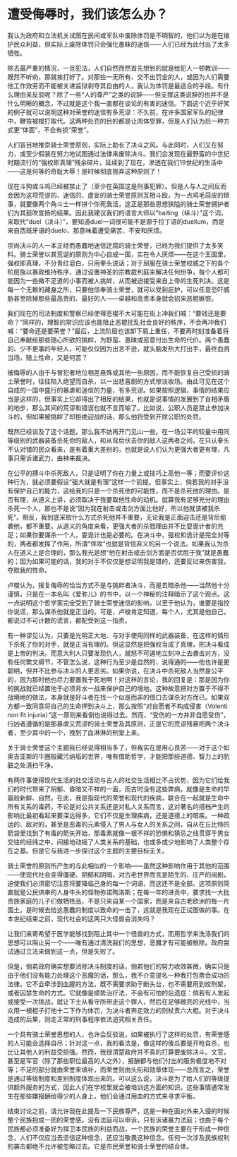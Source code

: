 <link href="../../../../css/style.css" rel="stylesheet" type="text/css" />

# 遭受侮辱时，我们该怎么办？

<div class="p">

我认为政府和立法机关试图在民间或军队中废除体罚是不明智的，他们以为是在维护民众利益，但实际上废除体罚只会强化愚昧的迷信——人们已经为此付出了太多牺牲。

除去最严重的情况，一旦犯法，人们自然而然首先想到的就是给犯人一顿教训——既然不听劝，那就挨打好了。对那些一无所有、交不出罚金的人，或因为人们需要他工作效劳而不能被关进监狱剥夺其自由的人，我认为体罚是最适合的手段。有什么理由来反驳呢？除了一些“人的尊严”之类的说辞——但支撑这类说辞的也并不是什么明晰的概念，不过就是这个我一直都在谈论的有害的迷信。下面这个近乎好笑的例子就可以说明这种对荣誉的迷信有多荒谬：不久前，在许多国家军队的纪律中，鞭笞被棍打取代。这两种处罚的目的都是让肉体受罪，但是人们认为后一种方式更“体面”，不会有损“荣誉”。

人们盲目地推崇骑士荣誉原则，实际上助长了决斗之风。与此同时，人们又在努力，或至少假装在努力地试图通过法律来废除决斗。我们会发现在最野蛮的中世纪时期流行的“强权即真理”残余碎片，延续到了现在，渗透在我们19世纪的生活中——这是何等的奇耻大辱！是时候彻底抛弃这种原则了！

现在斗狗或斗鸡已经被禁止了（至少在英国这是刑事犯罪）。但是人与人之间反而会因为这项荒谬的、迷信的、虚妄的骑士荣誉原则互相斗殴，为一点鸡毛蒜皮的琐事，就要像两个角斗士一样拼个你死我活，这正是那些思想狭隘的骑士荣誉拥护者们为其鼓吹宣扬的结果。因此我建议我们的语言大师以“baiting（纵斗）”这个词，来取代“duel（决斗）”，要知道duel一词很可能不是源于拉丁语的duellum，而是来自西班牙语的duelo，那意味着遭受痛苦、不安和厌烦。

崇尚决斗的人一本正经而愚蠢地迷信迂腐的骑士荣誉，已经为我们提供了太多笑料。骑士荣誉以其荒诞的原则为中心自成一国，实在令人厌烦——在这个王国里，强权即真理，不分青红皂白，只用拳头说话；对于屈服在骑士荣誉权威之下的各个阶层施以暴政维持秩序，通过设置神圣的宗教裁判庭来解决任何纷争，每个人都可能因为一些微不足道的小事而被人挑衅，从而被迫接受来自上帝的生死判决。这是每一个无赖的藏身之所，只要他信奉骑士荣誉，就可以受到庇护，可以任意恐吓威胁甚至除掉那些最高贵的、最好的人——卓越和高贵本身就会招来恶棍嫉恨。

我们现在的司法制度和警察已经使得恶棍不大可能在街上冲我们喊：“要钱还是要命？”同样的，理智的常识应该也能阻止恶棍扰乱社会良好的秩序，不会再冲我们喊：“要命还是要荣誉？”最后，上流阶层也该卸下肩上重任，不要再时刻准备着将自己奉献给那些随心所欲的挑衅，为野蛮、愚昧或恶意付出生命的代价。两个愚蠢的、少不更事的年轻人，可能仅仅因为出言不逊，就头脑发热大打出手，最终血溅当场，赔上性命，又是何苦？

被侮辱的人由于与冒犯者地位相差悬殊或其他一些原因，而不能恢复自己受损的骑士荣誉时，往往陷入绝望而自杀，以一出悲喜剧的方式惨淡收场。由此可见在这个自成的一国中盛行的暴虐和迷信的力量，有多荒谬。如果按照逻辑，事情的结果应当是这样的，但事实上它却得出了相反的结果，也就是说事情的发展到了自相矛盾的地步，那么其间的荒谬和错误也就不言而喻了。比如说，公职人员是禁止参加决斗的，但如果被挑衅了却拒绝迎战的话，那么他将受到开除公职的处罚。

既然已经谈及了这个话题，那么我不妨再开门见山一些。在一场公平的较量中用同等级别的武器装备杀死你的敌人，和从背后伏击你的敌人这两者之间，在只认拳头不认对错的民众看来，是有着重大差别的，也就是说人们认为更强大者更有理，凡事只需诉诸武力，由神来裁决。

在公平的搏斗中杀死敌人，只是证明了你在力量上或技巧上高他一等；而要评价这种行为，就必须要假设“强大就是有理”这样一个前提。但事实上，倘若我的对手没有保护自己的能力，这给我的只是一个杀死他的可能性，而不是杀死他的理由。是否有理，从道义上讲，必须取决于我要取他性命的动机。就算我有足够充分的理由杀死一个人，那也不是说“因为我在射击或击剑方面比他好，所以他就该被我杀死”。相反，我到底采取什么方式杀死他并不重要，无论我是正面迎击还是背后偷袭他，都不重要。从道义的角度来看，更强大者的杀戮理由并不比耍诡计者的充足；如果你要谋杀一个人，耍诡计也是必要的。在决斗中，强权和诡计是完全对等的，两者都发挥了作用，所谓“佯攻”也就是背信弃义的另一个说法。如果我认为杀人在道义上是合理的，那么我光是想“他在射击或击剑方面是否优胜于我”就是愚蠢的；因为如果可能的话，我的对手不仅仅是想证明我是错的，还要反过来伤害我，夺取我的性命。

卢梭认为，报复侮辱的恰当方式不是与挑衅者决斗，而是去暗杀他——当然他十分谨慎，只是在一本名叫《爱弥儿》的书中，以一个神秘的注释暗示了这个观点。这一点说明这个哲学家完全受到了骑士荣誉迷信的影响，以至于他认为，谁要是指控你说谎，那么谋杀他就是正当的。可是，卢梭肯定知道，每个人，尤其是他自己，都说过不可计数的谎言，都配受到这一指责。

有一种谬见认为，只要是光明正大地、与对手使用同样的武器装备，在这样的情形下杀死了你的对手，就是正当有理的。但这显然是把强权当成了真理，把决斗看成是上帝的判决。而意大利人只要发现仇人，就怒不可遏地立刻冲上去袭击对方，没有任何繁文缛节，不管怎么说，这种行为至少是自然的、说得通的——他也许是更聪明，但并不比参与决斗的人更恶劣。如果你说，在决斗中杀死敌人当然是公平的，因为那时他也尽力要置我于死地啊！对这样的言论，我的回复是：那是因为你的挑战就已经置他于必须背水一战来保护自己的境地。这种故意把对方置于不得不战境地的做法，本身就是好斗者在找一个似是而非的借口去谋杀对方而已。如果双方都一致同意将自己的生命押到决斗上，那么按照“对自愿者不构成侵害（Volenti non fit injuria）”这一原则来看倒也说得过去。然而，“受伤的一方并非自愿受伤”，行凶者遵循的是那暴虐又荒谬的骑士荣誉及其原则，正是它的荒谬残暴把两个决斗者，至少其中的一个，拽到了血淋淋的刑堂上来。

关于骑士荣誉这个主题我已经说得相当多了，但我实在是用心良苦——对于这个如奥吉亚斯的牛圈般藏污纳垢的世界，唯有借助哲学，才能把那些道德、智力上的肮脏之处清扫干净。

有两件事使得现代生活的社交活动与古人的社交生活相比不占优势，因为它们给我们的时代带来了阴郁、昏暗又不祥的一面，而古时没有这些弊病，就像是生命的早晨般新鲜、自然。在此，我是指现代的荣誉和现代的疾病，联合在一起就是生命中所有关系的毒药，不论是对公共关系还是对私人关系而言，这对著名的搭档产生的影响比最初看起来要深远得多，它们不仅是生理疾病，还是道德上的暗疾。一种疏远的、敌对的，甚至是恶毒的元素侵入了男人与女人的关系之间，自从在丘比特的箭袋里找到了有毒的箭矢开始，那毒素就像一根不祥的恐惧和猜忌之线贯穿于男女交往的经纬之中，间接地动摇了人类关系的基础，也或多或少地影响了人类整个存在之基。但是它与我进一步探讨这个主题的主要目标无关。

骑士荣誉的原则所产生的与此相似的一个影响——虽然这种影响作用于其他的范围——使现代社会变得僵硬、阴郁和阴暗，对古老世界而言是陌生的、庄严的闹剧，迫使我们必须密切注意将要降临己身的每一个词语，而这还不是全部。这项原则简直就是公民供奉的人身牛头的怪物弥诺陶洛斯；在每一年的进贡中，要求找一大批贵族家庭的儿子们做牺牲品，不是只来自某一个国家，而是来自古老欧洲的每一片国土。是时候去给这愚蠢的制度以致命的一击了，这就是我现在正试图做的事。在本世纪结束之前，现代社会的这两只大怪兽会消失吗？

让我们来寄希望于医学能够找到阻止其中一个怪兽的方式，而用哲学来洗涤我们的思想可以阻止另一个——唯有通过清洗我们的思想，恶魔才有可能被根除。政府尝试通过立法来做到这一点，但是失败了。

但是，倘若政府确实想要消除决斗制度的话，倘若他们的努力收效甚微，确实只是由于他们没有能力处理这个恶魔的话，那么，我不介意提名一种我打包票会成功的法律。它不会牵涉到血腥的方法，既不需要求助于断头台，也不需要用到绞刑架，或者囚禁生命的方式。它就像是顺势治疗法，不会有可怕的后遗症：倘若有人发起或接受一次挑战，就让下士从看守所带走这个罪人，然后在足够敞亮的光线中，当众用一根棍子打他十二下作为体罚，为决斗者奔走效力的则杖责六大棍。对于决斗造成的后果，则走正常的刑事程序依法追究相关责任。

一个具有骑士荣誉思想的人，也许会反驳说，如果被执行了这样的处罚，有荣誉感的人可能会选择自尽；针对这一点，我的看法是，像这样的傻瓜要是开枪自杀，也比让其他人的利益受损强。然而，我很清楚政府并不真的打算要废除决斗。文官，甚至是军官（除了那些职位最高的人之外），报酬都与他们付出的服务极度地不对等；不足的部分就由荣誉来填补，而荣誉则由头衔和勋章体现——总而言之，荣誉是通过等级制度和差别制度体现出来的。可以这么说，决斗是为了给人们的等级提供额外服务的方式，因此人们在学校里就会被培训这方面的知识。这些事情通常发生在那些嫌报酬给得少的人身上，他们会通过用血的方式来寻求平衡。

结束讨论之前，请允许我在此提及一下民族尊严，这是一种在面对外来入侵的时候整个民族抱成一团的荣誉感。没有法庭可以申诉，只有诉诸暴力法庭；也由于每个民族都必须准备好为捍卫本民族的利益而战，一个民族的荣誉主要在于形成一种信念，人们不仅应当去坚信这种信念，还应当敬畏这种信念。任何一次涉及民族权利的袭击都绝不允许被忽略过去。它是市民荣誉和骑士荣誉的结合体。

